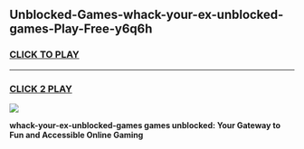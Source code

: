 
## Unblocked-Games-whack-your-ex-unblocked-games-Play-Free-y6q6h
<h3>
<a href="https://premium76.site?title=whack-your-ex-unblocked-games&ref=09A">CLICK TO PLAY</a></h3>
<hr>

<h3>
<a href="https://premium76.site?title=whack-your-ex-unblocked-games&ref=09A">CLICK 2 PLAY</a>
  
</h3>

<a href="https://premium76.site?title=whack-your-ex-unblocked-games&ref=09A"><img src="https://clearcache.store/games.png"></a>


**whack-your-ex-unblocked-games games unblocked: Your Gateway to Fun and Accessible Online Gaming**
